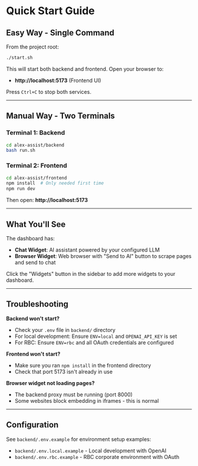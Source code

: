 # Quick Start Guide

## Easy Way - Single Command

From the project root:
```bash
./start.sh
```

This will start both backend and frontend. Open your browser to:
- **http://localhost:5173** (Frontend UI)

Press `Ctrl+C` to stop both services.

---

## Manual Way - Two Terminals

### Terminal 1: Backend
```bash
cd alex-assist/backend
bash run.sh
```

### Terminal 2: Frontend
```bash
cd alex-assist/frontend
npm install  # Only needed first time
npm run dev
```

Then open: **http://localhost:5173**

---

## What You'll See

The dashboard has:
- **Chat Widget**: AI assistant powered by your configured LLM
- **Browser Widget**: Web browser with "Send to AI" button to scrape pages and send to chat

Click the "Widgets" button in the sidebar to add more widgets to your dashboard.

---

## Troubleshooting

**Backend won't start?**
- Check your `.env` file in `backend/` directory
- For local development: Ensure `ENV=local` and `OPENAI_API_KEY` is set
- For RBC: Ensure `ENV=rbc` and all OAuth credentials are configured

**Frontend won't start?**
- Make sure you ran `npm install` in the frontend directory
- Check that port 5173 isn't already in use

**Browser widget not loading pages?**
- The backend proxy must be running (port 8000)
- Some websites block embedding in iframes - this is normal

---

## Configuration

See `backend/.env.example` for environment setup examples:
- `backend/.env.local.example` - Local development with OpenAI
- `backend/.env.rbc.example` - RBC corporate environment with OAuth
